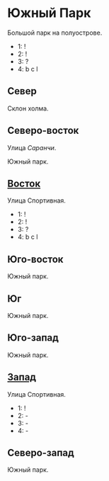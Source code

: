 # Южный Парк

Большой парк на полуострове.

* 1:    !
* 2:    !
* 3:    ?
* 4:    b   c   l

## Север

Склон холма.

## Северо-восток

Улица *Саранчи*.

Южный парк.

## [Восток](./520130.md)

Улица Спортивная.

* 1:    !
* 2:    !
* 3:    ?
* 4:    b   c   l

## Юго-восток

Южный парк.

## Юг

Южный парк.

## Юго-запад

Южный парк.

## [Запад](./500130.md)

Улица Спортивная.

* 1:    !
* 2:    -
* 3:    -
* 4:    -

## Северо-запад

Южный парк.
